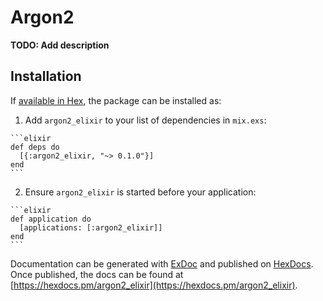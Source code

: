 # Argon2

**TODO: Add description**

## Installation

If [available in Hex](https://hex.pm/docs/publish), the package can be installed as:

  1. Add `argon2_elixir` to your list of dependencies in `mix.exs`:

    ```elixir
    def deps do
      [{:argon2_elixir, "~> 0.1.0"}]
    end
    ```

  2. Ensure `argon2_elixir` is started before your application:

    ```elixir
    def application do
      [applications: [:argon2_elixir]]
    end
    ```

Documentation can be generated with [ExDoc](https://github.com/elixir-lang/ex_doc)
and published on [HexDocs](https://hexdocs.pm). Once published, the docs can
be found at [https://hexdocs.pm/argon2_elixir](https://hexdocs.pm/argon2_elixir).

